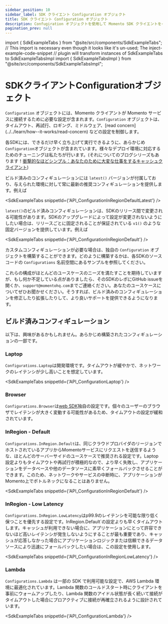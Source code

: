 ```yaml
---
sidebar_position: 10
sidebar_label: SDK クライエント Configuration オブジェクト
title: SDK クライエント Configuration オブジェクト
description: Confugiration オブジェクトを使用して Momento SDK クライエントをイニシャライズする方法を説明しています。
pagination_prev: null
---
```


import { SdkExampleTabs } from "@site/src/components/SdkExampleTabs";
// This import is necessary even though it looks like it's un-used; The inject-example-code-snippet
// plugin will transform instances of SdkExampleTabs to SdkExampleTabsImpl
import { SdkExampleTabsImpl } from "@site/src/components/SdkExampleTabsImpl";

# SDKクライアントConfigurationオブジェクト

`Configuration` オブジェクトには、Momento クライアントが Momento サービスに接続するために必要な設定が含まれます。`Configuration` オブジェクトは、タイムアウト、再試行、ロギング、ミドルウェア、[read concern] (../../learn/how--it-works/read-concern) などの設定を制御します。

各SDKには、できるだけ早く立ち上げて実行できるように、あらかじめ`Configuration`オブジェクトが含まれています。様々なデプロイ環境に対応するためのチューニングは私たちが行います。(それについてのブログシリーズもあります！[衝撃的なほどシンプル：あなたのために大変な仕事をするキャッシュクライアント](https://www.gomomento.com/blog/shockingly-simple-cache-clients-that-do-the-hard-work-for-you))

ビルド済みのコンフィギュレーションには `latest()` バージョンが付属しており、与えられた環境に対して常に最新の推奨コンフィギュレーションを提供します。例えば

<SdkExampleTabs snippetId={'API_ConfigurationInRegionDefaultLatest'} />

`latest()`のビルド済みコンフィギュレーションは、SDKのリリース間で変更される可能性があります。SDKのアップグレードによって設定が変更されないようにしたい場合は、リリースごとに固定されることが保証されている `v1()` のような固定バージョンを提供しています。例えば

<SdkExampleTabs snippetId={'API_ConfigurationInRegionDefault'} />

カスタムコンフィギュレーションが必要な場合は、独自の `Configuration` オブジェクトを構築することができます。どのように構築するかは、各SDKのソースコードの `Configurations` 名前空間にあるサンプルを参照してください。

これらの構成がほとんどのユースケースのニーズを満たすことを期待していますが、もし何か不足している点がありましたら、そのSDKのレポにGitHub issueを開くか、`support@momentohq.com`までご連絡ください。あなたのユースケースについてぜひお聞かせください。そうすれば、ビルド済みのコンフィギュレーションを修正したり拡張したりして、より良いサポートを提供できるようになります。

## ビルド済みコンフィギュレーション

以下は、興味があるかもしれません。あらかじめ構築されたコンフィギュレーションの一部です。

### Laptop

`Configurations.Laptop`は開発環境です。タイムアウトが緩やかで、ネットワークのレイテンシが少し高いことを想定しています。

<SdkExampleTabs snippetId={'API_ConfigurationLaptop'} />

### Browser

`Configurations.Browser`は[web SDK](/platform/sdks/web/index.md)独自の設定です。個々のユーザーのブラウザでレイテンシが大きく変動する可能性があるため、タイムアウトの設定が緩和されています。

### InRegion - Default

`Configurations.InRegion.Default`は、同じクラウドプロバイダのリージョンでホストされているアプリからMomentoサービスにリクエストを送信するような、ほとんどのサーバーサイドのユースケースで推奨される設定です。Laptop 設定よりもタイムアウトや再試行が積極的なので、より早く失敗し、アプリケーションをデータベースや他のデータソースに素早くフォールバックさせることができます。このため、ネットワークやサービスの中断時に、アプリケーションがMomento上でボトルネックになることはありません。

<SdkExampleTabs snippetId={'API_ConfigurationInRegionDefault'} />

### InRegion - Low Latency

`Configurations.InRegion.LowLatency`はp99.9のレイテンシを可能な限り低く保つことを優先する設定です。InRegion.Default`の設定よりも早くタイムアウトします。キャッシュが利用できない場合に、アプリケーションにとって許容できないほど高いレイテンシが発生しないようにすることが最も重要であり、キャッシュが応答しなかった場合にアプリケーションロジックまたは信頼できるデータソースにより迅速にフォールバックしたい場合は、この設定を使用します。

<SdkExampleTabs snippetId={'API_ConfigurationInRegionLowLatency'} />

### Lambda

`Configurations.Lambda` は一部の SDK で利用可能な設定で、AWS Lambda 環境に最適化されています。Lambda 関数のコールドスタート時にクライアントを事前にウォームアップしたり、Lambda 関数のアイドル状態が長く続いて接続がタイムアウトした場合にプロアクティブに接続が再確立されるように設計されています。

<SdkExampleTabs snippetId={'API_ConfigurationLambda'} />
